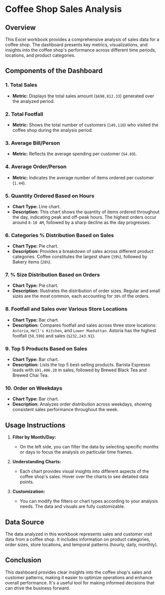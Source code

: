 # Coffee Shop Sales Analysis

## Overview
This Excel workbook provides a comprehensive analysis of sales data for a coffee shop. The dashboard presents key metrics, visualizations, and insights into the coffee shop's performance across different time periods, locations, and product categories.

## Components of the Dashboard

### 1. Total Sales
   - **Metric:** Displays the total sales amount (`$698,812.33`) generated over the analyzed period.

### 2. Total Footfall
   - **Metric:** Shows the total number of customers (`149,116`) who visited the coffee shop during the analysis period.

### 3. Average Bill/Person
   - **Metric:** Reflects the average spending per customer (`$4.69`).

### 4. Average Order/Person
   - **Metric:** Indicates the average number of items ordered per customer (`1.44`).

### 5. Quantity Ordered Based on Hours
   - **Chart Type:** Line chart.
   - **Description:** This chart shows the quantity of items ordered throughout the day, indicating peak and off-peak hours. The highest orders occur around `8-10 AM`, followed by a sharp decline as the day progresses.

### 6. Categories % Distribution Based on Sales
   - **Chart Type:** Pie chart.
   - **Description:** Provides a breakdown of sales across different product categories. Coffee constitutes the largest share (`39%`), followed by Bakery items (`28%`).

### 7. % Size Distribution Based on Orders
   - **Chart Type:** Pie chart.
   - **Description:** Illustrates the distribution of order sizes. Regular and small sizes are the most common, each accounting for `30%` of the orders.

### 8. Footfall and Sales over Various Store Locations
   - **Chart Type:** Bar chart.
   - **Description:** Compares footfall and sales across three store locations: `Astoria`, `Hell's Kitchen`, and `Lower Manhattan`. Astoria has the highest footfall (`50,599`) and sales (`$232,243.91`).

### 9. Top 5 Products Based on Sales
   - **Chart Type:** Bar chart.
   - **Description:** Lists the top 5 best-selling products. Barista Espresso leads with `$91,406.20` in sales, followed by Brewed Black Tea and Brewed Chai Tea.

### 10. Order on Weekdays
   - **Chart Type:** Bar chart.
   - **Description:** Analyzes order distribution across weekdays, showing consistent sales performance throughout the week.

## Usage Instructions

1. **Filter by Month/Day:** 
   - On the left side, you can filter the data by selecting specific months or days to focus the analysis on particular time frames.
   
2. **Understanding Charts:**
   - Each chart provides visual insights into different aspects of the coffee shop's sales. Hover over the charts to see detailed data points.

3. **Customization:**
   - You can modify the filters or chart types according to your analysis needs. The data and visuals are fully customizable.

## Data Source
The data analyzed in this workbook represents sales and customer visit data from a coffee shop. It includes information on product categories, order sizes, store locations, and temporal patterns (hourly, daily, monthly).

## Conclusion
This dashboard provides clear insights into the coffee shop's sales and customer patterns, making it easier to optimize operations and enhance overall performance. It's a useful tool for making informed decisions that can drive the business forward.

